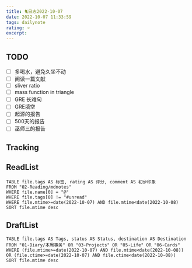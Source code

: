 ```yaml
---
title: 🐈日志2022-10-07
date: 2022-10-07 11:33:59
tags: dailynote
rating: ⭐️
excerpt: 
---
```

## TODO
- [ ] 多喝水，避免久坐不动
- [ ] 阅读一篇文献
- [ ] sliver ratio
- [ ] mass function in triangle
- [ ] GRE 长难句
- [ ] GRE填空
- [ ] 起源的报告
- [ ] 500天的报告
- [ ] 巫师三的报告

## Tracking


## ReadList 
<!--此处显示今日已阅读文献-->
```dataview
TABLE file.tags AS 标签, rating AS 评分, comment AS 初步印象
FROM "02-Reading/mdnotes"
WHERE file.name[0] = "@"
WHERE file.tags[0] != "#unread"
WHERE file.mtime>=date(2022-10-07) AND file.mtime<date(2022-10-08)
SORT file.mtime desc
```

## DraftList
<!--此处显示今日新增或修改的草稿或其它非文献笔记文件-->

```dataview
TABLE file.tags AS Tags, status AS Status, destination AS Destination
FROM "01-Diary/本周事务" OR "03-Projects" OR "05-Life" OR "06-Cards"
WHERE (file.mtime>=date(2022-10-07) AND file.mtime<date(2022-10-08)) OR (file.ctime>=date(2022-10-07) AND file.ctime<date(2022-10-08))
SORT file.mtime desc
```
